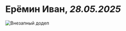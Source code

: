 # Ерёмин Иван, *28.05.2025*
![Внезапный додеп](https://avatars.mds.yandex.net/i?id=be67c24b5dae8588706fee441b99cf38_l-8977890-images-thumbs&n=13)
